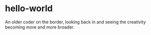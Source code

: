 # hello-world

An older coder on the border, looking back in and seeing the creativity becoming more and more broader.
